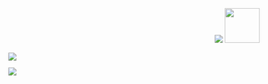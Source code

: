 <div align="right">
<a style="text-decoration: none" target="_blank"href="[https://github.com/RafaelBossh16]">
<img src="https://img.shields.io/github/followers/RafaelBossh16">
</a>
<a style="text-decoration: none" target="_blank" href="https://www.linkedin.com/in/rafael-huamani-tejeda-a50b66252/" >
<img width="70"src="https://img.shields.io/badge/-Connect-blue?style=flat&logo=Linkedin&logoColor=white">
</a>
</div>

<br>

<img src="https://readme-typing-svg.herokuapp.com/?font=Roboto&weight=900&size=40=true&vCenter=true&width=500&height=70&duration=4000&color=B3B3B3&lines=Hola!+👋;+Soy+Rafael+Huamani!;" />


<a href="#"><img width="auto" height="auto" src="https://cdna.artstation.com/p/assets/images/images/021/720/920/original/pixel-jeff-mario.gif?1572709433"/></a>


